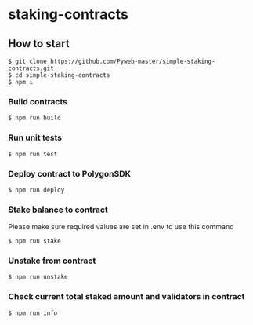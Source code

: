 # staking-contracts

## How to start

```shell
$ git clone https://github.com/Pyweb-master/simple-staking-contracts.git
$ cd simple-staking-contracts
$ npm i
```

### Build contracts

```shell
$ npm run build
```

### Run unit tests

```shell
$ npm run test
```

### Deploy contract to PolygonSDK

```shell
$ npm run deploy
```

### Stake balance to contract

Please make sure required values are set in .env to use this command

```shell
$ npm run stake
```

### Unstake from contract

```shell
$ npm run unstake
```

### Check current total staked amount and validators in contract

```shell
$ npm run info
```
